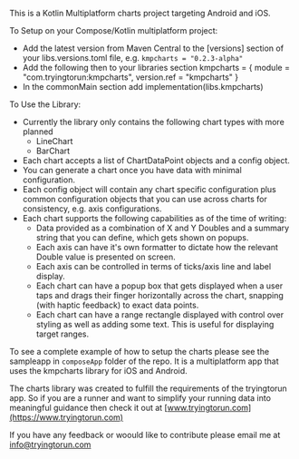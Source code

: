 This is a Kotlin Multiplatform charts project targeting Android and iOS.

To Setup on your Compose/Kotlin multiplatform project:

* Add the latest version from Maven Central to the [versions] section of your libs.versions.toml file, e.g. `kmpcharts = "0.2.3-alpha"`
* Add the following then to your libraries section kmpcharts = { module = "com.tryingtorun:kmpcharts", version.ref = "kmpcharts" }
* In the commonMain section add  implementation(libs.kmpcharts)

To Use the Library:

* Currently the library only contains the following chart types with more planned
  * LineChart
  * BarChart
* Each chart accepts a list of ChartDataPoint objects and a config object.
* You can generate a chart once you have data with minimal configuration.
* Each config object will contain any chart specific configuration plus common configuration objects that you can use across charts for consistency, e.g. axis configurations.
* Each chart supports the following capabilities as of the time of writing:
  * Data provided as a combination of X and Y Doubles and a summary string that you can define, which gets shown on popups.
  * Each axis can have it's own formatter to dictate how the relevant Double value is presented on screen.
  * Each axis can be controlled in terms of ticks/axis line and label display.
  * Each chart can have a popup box that gets displayed when a user taps and drags their finger horizontally across the chart, snapping (with haptic feedback) to exact data points.
  * Each chart can have a range rectangle displayed with control over styling as well as adding some text. This is useful for displaying target ranges.
  
To see a complete example of how to setup the charts please see the sampleapp in `composeApp` folder of the repo. It is a multiplatform app that uses the kmpcharts library for iOS and Android.

The charts library was created to fulfill the requirements of the tryingtorun app. So if you are a runner and want to simplify your running data into meaningful guidance then check it out at [www.tryingtorun.com](https://www.tryingtorun.com) 

If you have any feedback or woould like to contribute please email me at info@tryingtorun.com

